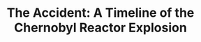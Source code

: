 ---
title:  "The Accident: A Timeline of the Chernobyl Reactor Explosion"
category: ['time']
classes: ['embed']
excerpt: "A timeline and graphics show the Chernobyl reactor explosion as it unfolded."
description: "A timeline that dives deep into the night of the Chernobyl reactor explosion and the causes associated with it. Starting with the decisions made leading up to the disaster and moving to a second-by-second description of the explosion, this project follows the status of the reactor with graphics that show the weight of what happened. This project hopes to make it clear to everyone what the underlying issues were that led to the disaster and the decisions that were made which caused it to happen. "
header:
  teaser: assets/images/kenaston.png
contributors:
    - name: Elliot Kenaston
      bio: "Class of 2021, and astrophysics major from Fairbanks Alaska. "
embed:
    type: timeline
    id: 1SX76BGj92qw_Cza1McItKZj5Dhwh3UOB3zFSdpL6Ruc
    url: "https://cdn.knightlab.com/libs/timeline3/latest/embed/index.html?source=1SX76BGj92qw_Cza1McItKZj5Dhwh3UOB3zFSdpL6Ruc&font=Default&lang=en&initial_zoom=2&height=650"
---
